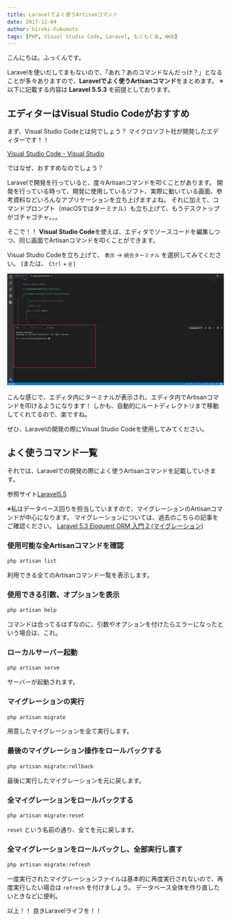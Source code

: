 ```yaml
---
title: Laravelでよく使うArtisanコマンド
date: 2017-12-04
author: hiroki-Fukumoto
tags: [PHP, Visual Studio Code, Laravel, もくもく会, Web]
---
```


こんにちは。ふっくんです。

Laravelを使いだしてまもないので、「あれ？あのコマンドなんだっけ？」となることが多々ありますので、**Laravelでよく使うArtisanコマンド**をまとめます。
※以下に記載する内容は **Laravel 5.5.3** を前提としております。

## エディターはVisual Studio Codeがおすすめ ##

まず、Visual Studio Codeとは何でしょう？
マイクロソフト社が開発したエディターです！！

[Visual Studio Code - Visual Studio](https://www.microsoft.com/ja-jp/dev/products/code-vs.aspx)

ではなぜ、おすすめなのでしょう？

Laravelで開発を行っていると、度々Artisanコマンドを叩くことがあります。
開発を行っている時って、開発に使用しているソフト、実際に動いている画面、参考資料などいろんなアプリケーションを立ち上げますよね。
それに加えて、コマンドプロンプト（macOSではターミナル）も立ち上げて、もうデスクトップがゴチャゴチャ。。。

そこで！！
**Visual Studio Code**を使えば、エディタでソースコードを編集しつつ、同じ画面でArtisanコマンドを叩くことができます。

Visual Studio Codeを立ち上げて、 `表示` → `統合ターミナル` を選択してみてください。
(または、 `Ctrl` + `@` )

![](images/laravel-artisan-commands-1.png)

こんな感じで、エディタ内にターミナルが表示され、エディタ内でArtisanコマンドを叩けるようになります！
しかも、自動的にルートディレクトリまで移動してくれてるので、楽ですね。

ぜひ、Laravelの開発の際にVisual Studio Codeを使用してみてください。

## よく使うコマンド一覧 ##

それでは、Laravelでの開発の際によく使うArtisanコマンドを記載していきます。

参照サイト[Laravel5.5](https://readouble.com/laravel/5.5/ja/)

※私はデータベース回りを担当していますので、マイグレーションのArtisanコマンドが中心になります。
マイグレーションについては、過去のこちらの記事をご確認ください。
[Laravel 5.3 Eloquent ORM 入門 2 (マイグレーション)](/laravel-53-eloquent-orm-2/)

### 使用可能な全Artisanコマンドを確認 ###
```bash
php artisan list
```
利用できる全てのArtisanコマンド一覧を表示します。

### 使用できる引数、オプションを表示 ###
```bash
php artisan help
```
コマンドは合ってるはずなのに、引数やオプションを付けたらエラーになったという場合は、これ。

### ローカルサーバー起動 ###
```bash
php artisan serve
```
サーバーが起動されます。

### マイグレーションの実行 ###
```bash
php artisan migrate
```
用意したマイグレーションを全て実行します。

### 最後のマイグレーション操作をロールバックする ###
```bash
php artisan migrate:rollback
```
最後に実行したマイグレーションを元に戻します。

### 全マイグレーションをロールバックする ###
```bash
php artisan migrate:reset
```
`reset` という名前の通り、全てを元に戻します。

### 全マイグレーションをロールバックし、全部実行し直す ###
```bash
php artisan migrate:refresh
```
一度実行されたマイグレーションファイルは基本的に再度実行されないので、再度実行したい場合は `refresh` を付けましょう。
データベース全体を作り直したいときなどに便利。


以上！！
良きLaravelライフを！！